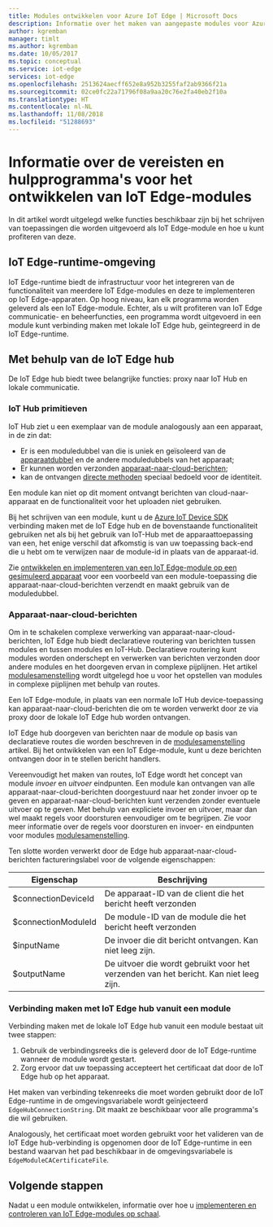 ```yaml
---
title: Modules ontwikkelen voor Azure IoT Edge | Microsoft Docs
description: Informatie over het maken van aangepaste modules voor Azure IoT Edge
author: kgremban
manager: timlt
ms.author: kgremban
ms.date: 10/05/2017
ms.topic: conceptual
ms.service: iot-edge
services: iot-edge
ms.openlocfilehash: 2513624aecff652e8a952b3255faf2ab9366f21a
ms.sourcegitcommit: 02ce0fc22a71796f08a9aa20c76e2fa40eb2f10a
ms.translationtype: HT
ms.contentlocale: nl-NL
ms.lasthandoff: 11/08/2018
ms.locfileid: "51288693"
---
```

# <a name="understand-the-requirements-and-tools-for-developing-iot-edge-modules"></a>Informatie over de vereisten en hulpprogramma's voor het ontwikkelen van IoT Edge-modules

In dit artikel wordt uitgelegd welke functies beschikbaar zijn bij het schrijven van toepassingen die worden uitgevoerd als IoT Edge-module en hoe u kunt profiteren van deze.

## <a name="iot-edge-runtime-environment"></a>IoT Edge-runtime-omgeving
IoT Edge-runtime biedt de infrastructuur voor het integreren van de functionaliteit van meerdere IoT Edge-modules en deze te implementeren op IoT Edge-apparaten. Op hoog niveau, kan elk programma worden geleverd als een IoT Edge-module. Echter, als u wilt profiteren van IoT Edge communicatie- en beheerfuncties, een programma wordt uitgevoerd in een module kunt verbinding maken met lokale IoT Edge hub, geïntegreerd in de IoT Edge-runtime.

## <a name="using-the-iot-edge-hub"></a>Met behulp van de IoT Edge hub
De IoT Edge hub biedt twee belangrijke functies: proxy naar IoT Hub en lokale communicatie.

### <a name="iot-hub-primitives"></a>IoT Hub primitieven
IoT Hub ziet u een exemplaar van de module analogously aan een apparaat, in de zin dat:

* Er is een moduledubbel van die is uniek en geïsoleerd van de [apparaatdubbel](../iot-hub/iot-hub-devguide-device-twins.md) en de andere moduledubbels van het apparaat;
* Er kunnen worden verzonden [apparaat-naar-cloud-berichten](../iot-hub/iot-hub-devguide-messaging.md);
* kan de ontvangen [directe methoden](../iot-hub/iot-hub-devguide-direct-methods.md) speciaal bedoeld voor de identiteit.

Een module kan niet op dit moment ontvangt berichten van cloud-naar-apparaat en de functionaliteit voor het uploaden niet gebruiken.

Bij het schrijven van een module, kunt u de [Azure IoT Device SDK](../iot-hub/iot-hub-devguide-sdks.md) verbinding maken met de IoT Edge hub en de bovenstaande functionaliteit gebruiken net als bij het gebruik van IoT-Hub met de apparaattoepassing van een, het enige verschil dat afkomstig is van uw toepassing back-end die u hebt om te verwijzen naar de module-id in plaats van de apparaat-id.

Zie [ontwikkelen en implementeren van een IoT Edge-module op een gesimuleerd apparaat](tutorial-csharp-module.md) voor een voorbeeld van een module-toepassing die apparaat-naar-cloud-berichten verzendt en maakt gebruik van de moduledubbel.

### <a name="device-to-cloud-messages"></a>Apparaat-naar-cloud-berichten
Om in te schakelen complexe verwerking van apparaat-naar-cloud-berichten, IoT Edge hub biedt declaratieve routering van berichten tussen modules en tussen modules en IoT-Hub. Declaratieve routering kunt modules worden onderschept en verwerken van berichten verzonden door andere modules en het doorgeven ervan in complexe pijplijnen. Het artikel [modulesamenstelling](module-composition.md) wordt uitgelegd hoe u voor het opstellen van modules in complexe pijplijnen met behulp van routes.

Een IoT Edge-module, in plaats van een normale IoT Hub device-toepassing kan apparaat-naar-cloud-berichten die om te worden verwerkt door ze via proxy door de lokale IoT Edge hub worden ontvangen.

IoT Edge hub doorgeven van berichten naar de module op basis van declaratieve routes die worden beschreven in de [modulesamenstelling](module-composition.md) artikel. Bij het ontwikkelen van een IoT Edge-module, kunt u deze berichten ontvangen door in te stellen bericht handlers.

Vereenvoudigt het maken van routes, IoT Edge wordt het concept van module *invoer* en *uitvoer* eindpunten. Een module kan ontvangen van alle apparaat-naar-cloud-berichten doorgestuurd naar het zonder invoer op te geven en apparaat-naar-cloud-berichten kunt verzenden zonder eventuele uitvoer op te geven.
Met behulp van expliciete invoer en uitvoer, maar dan wel maakt regels voor doorsturen eenvoudiger om te begrijpen. Zie voor meer informatie over de regels voor doorsturen en invoer- en eindpunten voor modules [modulesamenstelling](module-composition.md).

Ten slotte worden verwerkt door de Edge hub apparaat-naar-cloud-berichten factureringslabel voor de volgende eigenschappen:

| Eigenschap | Beschrijving |
| -------- | ----------- |
| $connectionDeviceId | De apparaat-ID van de client die het bericht heeft verzonden |
| $connectionModuleId | De module-ID van de module die het bericht heeft verzonden |
| $inputName | De invoer die dit bericht ontvangen. Kan niet leeg zijn. |
| $outputName | De uitvoer die wordt gebruikt voor het verzenden van het bericht. Kan niet leeg zijn. |

### <a name="connecting-to-iot-edge-hub-from-a-module"></a>Verbinding maken met IoT Edge hub vanuit een module
Verbinding maken met de lokale IoT Edge hub vanuit een module bestaat uit twee stappen: 
1. Gebruik de verbindingsreeks die is geleverd door de IoT Edge-runtime wanneer de module wordt gestart.
2. Zorg ervoor dat uw toepassing accepteert het certificaat dat door de IoT Edge hub op het apparaat.

Het maken van verbinding tekenreeks die moet worden gebruikt door de IoT Edge-runtime in de omgevingsvariabele wordt geïnjecteerd `EdgeHubConnectionString`. Dit maakt ze beschikbaar voor alle programma's die wil gebruiken.

Analogously, het certificaat moet worden gebruikt voor het valideren van de IoT Edge hub-verbinding is opgenomen door de IoT Edge-runtime in een bestand waarvan het pad beschikbaar in de omgevingsvariabele is `EdgeModuleCACertificateFile`.

## <a name="next-steps"></a>Volgende stappen

Nadat u een module ontwikkelen, informatie over hoe u [implementeren en controleren van IoT Edge-modules op schaal](how-to-deploy-monitor.md).

